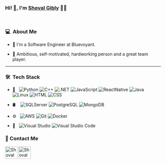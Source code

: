 

### Hi! 👋, I'm [Shoval Gibly](https://www.linkedin.com/in/shoval-gibly/) 👩‍💻

<br />

<h3> 💻 &nbsp;About Me </h3>

- 💼 I'm a Software Engineer at Bluevoyant. 

- 💪 Ambitious, self-motivated, hardworking person and a great team player.
  
<hr />
<h3> 🛠 &nbsp;Tech Stack</h3>

- 🧰 &nbsp;
  ![Python](https://img.shields.io/badge/-Pyhton-333333?style=flat&logo=python&logoColor=804a4a)
  ![C++](https://img.shields.io/badge/-C++-333333?style=flat&logo=c++&logoColor=6d4a80)
  ![.NET](https://img.shields.io/badge/-.NET%20Core-333333?style=flat&logo=.NET)
  ![JavaScript](https://img.shields.io/badge/-JavaScript-333333?style=flat&logo=javascript)
  ![ReactNative](https://img.shields.io/badge/-ReactNative-333333?style=flat&logo=react)
  ![Java](https://img.shields.io/badge/-java-333333?style=flat&logo=java)
  ![Linux](https://img.shields.io/badge/-linux-333333?style=flat&logo=linux)
  ![HTML](https://img.shields.io/badge/-HTML-333333?style=flat&logo=HTML)
  ![CSS](https://img.shields.io/badge/-CSS-333333?style=flat&logo=CSS)

- 🛢  &nbsp;
  &nbsp;![SQLServer](https://img.shields.io/badge/-Sql_Server-333333?style=flat&logo=microsoft-sql-server)
  ![PostgreSQL](https://img.shields.io/badge/-PostgreSQL-333333?style=flat&logo=postgresql)
  ![MongoDB](https://img.shields.io/badge/-MongoDB-333333?style=flat&logo=mongodb)

- ⚙️ &nbsp;
  ![AWS](https://img.shields.io/badge/-AWS-333333?style=flat&logo=amazon)
  ![Git](https://img.shields.io/badge/-Git-333333?style=flat&logo=git)
  ![Docker](https://img.shields.io/badge/-Docker-333333?style=flat&logo=docker)

- 🔧 &nbsp;
  ![Visual Studio](https://img.shields.io/badge/-Visual_Studio-333333?style=flat&logo=visual-studio&logoColor=5d2b90)
  ![Visual Studio Code](https://img.shields.io/badge/-Visual_Studio_Code-333333?style=flat&logo=visual-studio-code&logoColor=007ACC)

<!-- <p>
  <div class="github-stats">
  <img  src="https://github-readme-stats.vercel.app/api?username=ShovalGibly&theme=vision-friendly-dark&show_icons=true&hide=issues,contribs,prs" />
  </div>
</p> -->

### 📝 Contact Me 
[<img align="left" alt="ShovalGibly | LinkedIn" height="40px" src="https://www.vectorlogo.zone/logos/linkedin/linkedin-tile.svg"/>][linkedin]
[<img align="left" alt="ShovalGibly | Gmail" height="40px" src="https://www.vectorlogo.zone/logos/gmail/gmail-icon.svg"/>][gmail]


[linkedin]: https://www.linkedin.com/in/shoval-gibly/
[gmail]: mailto:ShovalGibly@gmail.com


